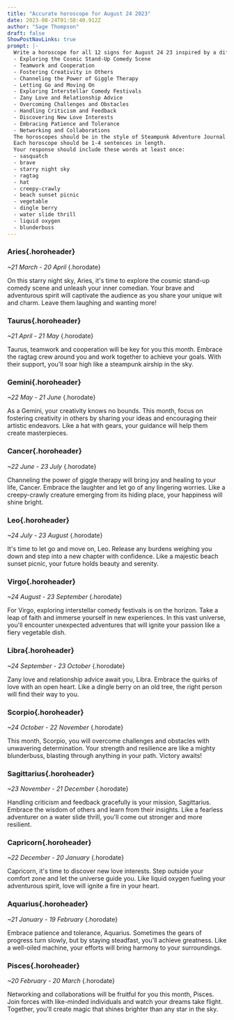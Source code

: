 ```yaml
---
title: "Accurate horoscope for August 24 2023"
date: 2023-08-24T01:58:40.912Z
author: "Sage Thompson"
draft: false
ShowPostNavLinks: true
prompt: |-
  Write a horoscope for all 12 signs for August 24 23 inspired by a different focus for each. Ensure you do not include the focus in the response:
  - Exploring the Cosmic Stand-Up Comedy Scene
  - Teamwork and Cooperation
  - Fostering Creativity in Others
  - Channeling the Power of Giggle Therapy
  - Letting Go and Moving On
  - Exploring Interstellar Comedy Festivals
  - Zany Love and Relationship Advice
  - Overcoming Challenges and Obstacles
  - Handling Criticism and Feedback
  - Discovering New Love Interests
  - Embracing Patience and Tolerance
  - Networking and Collaborations
  The horoscopes should be in the style of Steampunk Adventure Journal and the mood of loving
  Each horoscope should be 1-4 sentences in length.
  Your response should include these words at least once:
  - sasquatch
  - brave
  - starry night sky
  - ragtag
  - hat
  - creepy-crawly
  - beach sunset picnic
  - vegetable
  - dingle berry
  - water slide thrill
  - liquid oxygen
  - blunderbuss
---
```


### Aries{.horoheader}

*~21 March - 20 April*
{.horodate}

On this starry night sky, Aries, it's time to explore the cosmic stand-up comedy scene and unleash your inner comedian. Your brave and adventurous spirit will captivate the audience as you share your unique wit and charm. Leave them laughing and wanting more!


### Taurus{.horoheader}

*~21 April - 21 May*
{.horodate}

Taurus, teamwork and cooperation will be key for you this month. Embrace the ragtag crew around you and work together to achieve your goals. With their support, you'll soar high like a steampunk airship in the sky.


### Gemini{.horoheader}

*~22 May - 21 June*
{.horodate}

As a Gemini, your creativity knows no bounds. This month, focus on fostering creativity in others by sharing your ideas and encouraging their artistic endeavors. Like a hat with gears, your guidance will help them create masterpieces.


### Cancer{.horoheader}

*~22 June - 23 July*
{.horodate}

Channeling the power of giggle therapy will bring joy and healing to your life, Cancer. Embrace the laughter and let go of any lingering worries. Like a creepy-crawly creature emerging from its hiding place, your happiness will shine bright.


### Leo{.horoheader}

*~24 July - 23 August*
{.horodate}

It's time to let go and move on, Leo. Release any burdens weighing you down and step into a new chapter with confidence. Like a majestic beach sunset picnic, your future holds beauty and serenity.


### Virgo{.horoheader}

*~24 August - 23 September*
{.horodate}

For Virgo, exploring interstellar comedy festivals is on the horizon. Take a leap of faith and immerse yourself in new experiences. In this vast universe, you'll encounter unexpected adventures that will ignite your passion like a fiery vegetable dish.


### Libra{.horoheader}

*~24 September - 23 October*
{.horodate}

Zany love and relationship advice await you, Libra. Embrace the quirks of love with an open heart. Like a dingle berry on an old tree, the right person will find their way to you.


### Scorpio{.horoheader}

*~24 October - 22 November*
{.horodate}

This month, Scorpio, you will overcome challenges and obstacles with unwavering determination. Your strength and resilience are like a mighty blunderbuss, blasting through anything in your path. Victory awaits!


### Sagittarius{.horoheader}

*~23 November - 21 December*
{.horodate}

Handling criticism and feedback gracefully is your mission, Sagittarius. Embrace the wisdom of others and learn from their insights. Like a fearless adventurer on a water slide thrill, you'll come out stronger and more resilient.


### Capricorn{.horoheader}

*~22 December - 20 January*
{.horodate}

Capricorn, it's time to discover new love interests. Step outside your comfort zone and let the universe guide you. Like liquid oxygen fueling your adventurous spirit, love will ignite a fire in your heart.


### Aquarius{.horoheader}

*~21 January - 19 February*
{.horodate}

Embrace patience and tolerance, Aquarius. Sometimes the gears of progress turn slowly, but by staying steadfast, you'll achieve greatness. Like a well-oiled machine, your efforts will bring harmony to your surroundings.


### Pisces{.horoheader}

*~20 February - 20 March*
{.horodate}

Networking and collaborations will be fruitful for you this month, Pisces. Join forces with like-minded individuals and watch your dreams take flight. Together, you'll create magic that shines brighter than any star in the sky.

